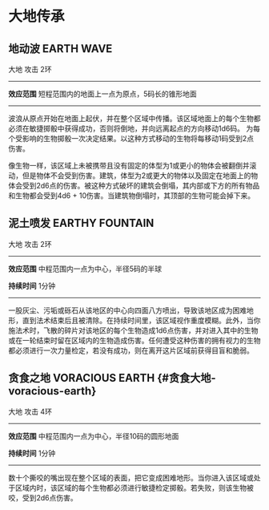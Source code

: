 # 大地传承

## **地动波** **EARTH WAVE**

大地 攻击 2环

------------------------------------------------------------------------

**效应范围** 短程范围内的地面上一点为原点，5码长的锥形地面

------------------------------------------------------------------------

波浪从原点开始在地面上起伏，并在整个区域中传播。该区域地面上的每个生物都必须在敏捷掷骰中获得成功，否则将倒地，并向远离起点的方向移动1d6码。
为每个受影响的生物掷骰一次决定结果。以这种方式移动的生物将每移动1码受到2点伤害。

像生物一样，该区域上未被携带且没有固定的体型为1或更小的物体会被翻倒并滚动，但是物体不会受到伤害。建筑，体型为2或更大的物体以及固定在地面上的物体会受到2d6点的伤害。被这种方式破坏的建筑会倒塌，其内部或下方的所有物品和生物都会受到4d6 +
10伤害。当建筑物倒塌时，其顶部的生物可能会掉下来。

## **泥土喷发** **EARTHY FOUNTAIN**

大地 攻击 2环

------------------------------------------------------------------------

**效应范围** 中程范围内一点为中心，半径5码的半球

**持续时间** 1分钟

------------------------------------------------------------------------

一股灰尘、污垢或砾石从该地区的中心向四面八方喷出，导致该地区成为困难地形，直到法术结束后且被清除。在持续时间里，该区域视作重度模糊。此外，当你施法术时，飞散的碎片对该地区的每个生物造成1d6点伤害，并对进入其中的生物或在一轮结束时留在区域内的生物造成伤害。任何遭受这种伤害的拥有视力的生物都必须进行一次力量检定，若没有成功，则在离开这片区域前获得目盲和脆弱。

## **贪食之地** **VORACIOUS EARTH** {#贪食大地-voracious-earth}

大地 攻击 4环

------------------------------------------------------------------------

**效应范围** 中程范围内一点为中心，半径10码的圆形地面

**持续时间** 1分钟

------------------------------------------------------------------------

数十个撕咬的嘴出现在整个区域的表面，把它变成困难地形。当你进入该区域或处于区域内时，该区域的每个生物都必须进行敏捷检定掷骰。若失败，则该生物被咬，受到2d6点伤害。

